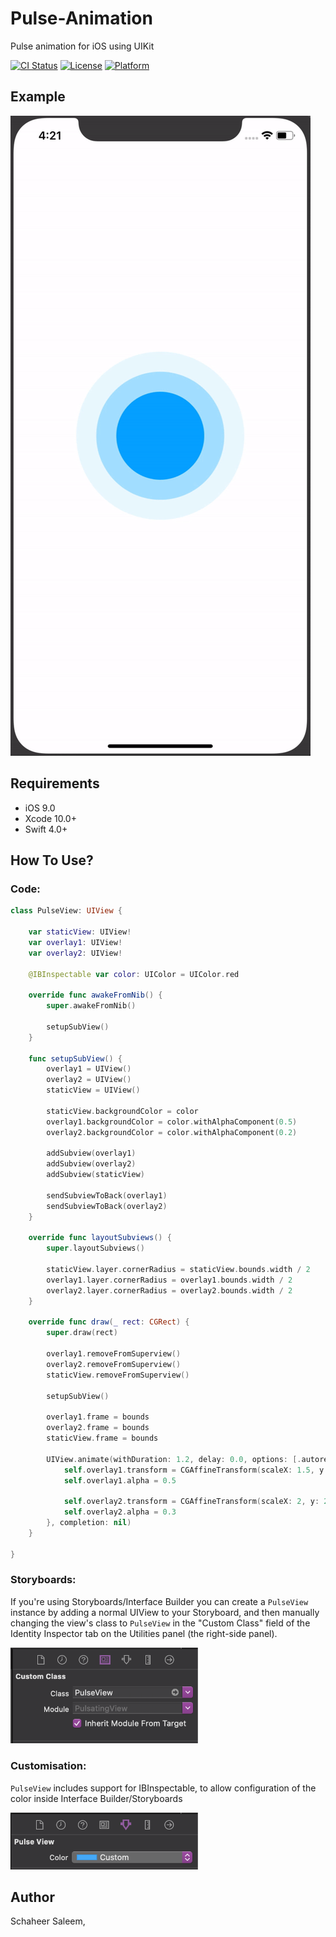 # Pulse-Animation
Pulse animation for iOS using UIKit

[![CI Status](https://img.shields.io/travis/ar.warraich@outlook.com/ARAccordionTableView.svg?style=flat)](https://travis-ci.org/ar.warraich@outlook.com/ARAccordionTableView)
[![License](https://img.shields.io/cocoapods/l/ARAccordionTableView.svg?style=flat)](https://cocoapods.org/pods/ARAccordionTableView)
[![Platform](https://img.shields.io/cocoapods/p/ARAccordionTableView.svg?style=flat)](https://cocoapods.org/pods/ARAccordionTableView)

## Example
![](Metadata/pulse.gif)

## Requirements

- iOS 9.0
- Xcode 10.0+
- Swift 4.0+

## How To Use?
### Code:

```swift
class PulseView: UIView {

    var staticView: UIView!
    var overlay1: UIView!
    var overlay2: UIView!

    @IBInspectable var color: UIColor = UIColor.red

    override func awakeFromNib() {
        super.awakeFromNib()

        setupSubView()
    }

    func setupSubView() {
        overlay1 = UIView()
        overlay2 = UIView()
        staticView = UIView()

        staticView.backgroundColor = color
        overlay1.backgroundColor = color.withAlphaComponent(0.5)
        overlay2.backgroundColor = color.withAlphaComponent(0.2)

        addSubview(overlay1)
        addSubview(overlay2)
        addSubview(staticView)

        sendSubviewToBack(overlay1)
        sendSubviewToBack(overlay2)
    }

    override func layoutSubviews() {
        super.layoutSubviews()

        staticView.layer.cornerRadius = staticView.bounds.width / 2
        overlay1.layer.cornerRadius = overlay1.bounds.width / 2
        overlay2.layer.cornerRadius = overlay2.bounds.width / 2
    }

    override func draw(_ rect: CGRect) {
        super.draw(rect)

        overlay1.removeFromSuperview()
        overlay2.removeFromSuperview()
        staticView.removeFromSuperview()

        setupSubView()

        overlay1.frame = bounds
        overlay2.frame = bounds
        staticView.frame = bounds

        UIView.animate(withDuration: 1.2, delay: 0.0, options: [.autoreverse, .repeat], animations: {
            self.overlay1.transform = CGAffineTransform(scaleX: 1.5, y: 1.5)
            self.overlay1.alpha = 0.5

            self.overlay2.transform = CGAffineTransform(scaleX: 2, y: 2)
            self.overlay2.alpha = 0.3
        }, completion: nil)
    }

}
```

### Storyboards:
If you're using Storyboards/Interface Builder you can create a `PulseView` instance by adding a normal UIView to your Storyboard, and then manually changing the view's class to `PulseView` in the "Custom Class" field of the Identity Inspector tab on the Utilities panel (the right-side panel).

<img src="Metadata/storyboards_config.png" width="300">

### Customisation:
`PulseView` includes support for IBInspectable, to allow configuration of the color inside Interface Builder/Storyboards

<img src="Metadata/color.config.png" width="300">

## Author
Schaheer Saleem,
